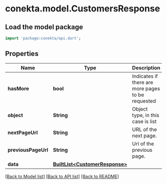 # conekta.model.CustomersResponse

## Load the model package
```dart
import 'package:conekta/api.dart';
```

## Properties
Name | Type | Description | Notes
------------ | ------------- | ------------- | -------------
**hasMore** | **bool** | Indicates if there are more pages to be requested | 
**object** | **String** | Object type, in this case is list | 
**nextPageUrl** | **String** | URL of the next page. | [optional] 
**previousPageUrl** | **String** | Url of the previous page. | [optional] 
**data** | [**BuiltList&lt;CustomerResponse&gt;**](CustomerResponse.md) |  | [optional] 

[[Back to Model list]](../README.md#documentation-for-models) [[Back to API list]](../README.md#documentation-for-api-endpoints) [[Back to README]](../README.md)


